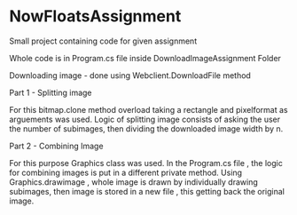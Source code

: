 # NowFloatsAssignment
Small project containing code for given assignment

Whole code is in Program.cs file inside DownloadImageAssignment Folder

Downloading image - done using Webclient.DownloadFile method

Part 1 - Splitting image 

For this bitmap.clone method overload taking a rectangle and pixelformat as arguements was used. 
Logic of splitting image consists of asking the user the number of subimages, then dividing the downloaded image width by n. 


Part 2  - Combining Image

For this purpose Graphics class was used. In the Program.cs file , the logic for combining images is put in a different private method. 
Using Graphics.drawimage , whole image is drawn by individually drawing subimages, then image is stored in a new file , this getting back the original image. 

